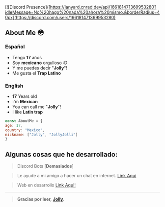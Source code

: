 
[![Discord Presence]([https://lanyard.cnrad.dev/api/166181471369953280?idleMessage=No%20hago%20nada%20ahora%20mismo.&borderRadius=40px](https://discord.com/users/166181471369953280)

About Me 😳
----
### Español
- Tengo **17** años
-  Soy **mexicano** orgulloso :D
- Y me puedes decir "**Jolly**"!
- Me gusta el **Trap Latino**

### English
- **17** Years old
- I'm **Mexican**
- You can call me "**Jolly**"!
- I like **Latin trap**

```js
const AboutMe = {
age: 17,
country: "Mexico",
nickname: ["Jolly", "JollyJolli"]
}
```

Algunas cosas que he desarrollado:
-
> Discord Bots [**Demasiados**]

> Le ayude a mi amigo a hacer un chat en internet. [Link Aqui](https://jochat.formen.link/)

> Web en desarrollo [Link AquI!](https://www.formen.link/)
 
 ----
> **Gracias por leer,**
 **[Jolly](https://discord.gg/pPbBmGGrxn)**.
